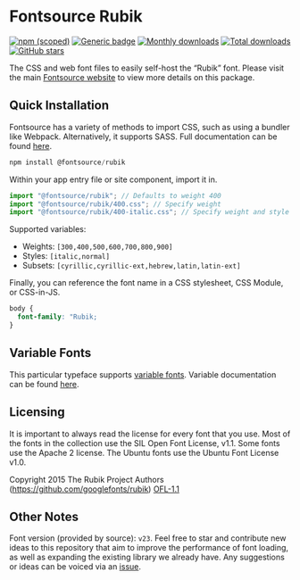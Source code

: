 # Fontsource Rubik

[![npm (scoped)](https://img.shields.io/npm/v/@fontsource/rubik?color=brightgreen)](https://www.npmjs.com/package/@fontsource/rubik) [![Generic badge](https://img.shields.io/badge/fontsource-passing-brightgreen)](https://github.com/fontsource/fontsource) [![Monthly downloads](https://badgen.net/npm/dm/@fontsource/rubik)](https://github.com/fontsource/fontsource) [![Total downloads](https://badgen.net/npm/dt/@fontsource/rubik)](https://github.com/fontsource/fontsource) [![GitHub stars](https://img.shields.io/github/stars/fontsource/fontsource.svg?style=social&label=Star)](https://github.com/fontsource/fontsource/stargazers)

The CSS and web font files to easily self-host the “Rubik” font. Please visit the main [Fontsource website](https://fontsource.org/fonts/rubik) to view more details on this package.

## Quick Installation

Fontsource has a variety of methods to import CSS, such as using a bundler like Webpack. Alternatively, it supports SASS. Full documentation can be found [here](https://fontsource.org/docs/introduction).

```javascript
npm install @fontsource/rubik
```

Within your app entry file or site component, import it in.

```javascript
import "@fontsource/rubik"; // Defaults to weight 400
import "@fontsource/rubik/400.css"; // Specify weight
import "@fontsource/rubik/400-italic.css"; // Specify weight and style

```

Supported variables:
- Weights: `[300,400,500,600,700,800,900]`
- Styles: `[italic,normal]`
- Subsets: `[cyrillic,cyrillic-ext,hebrew,latin,latin-ext]`

Finally, you can reference the font name in a CSS stylesheet, CSS Module, or CSS-in-JS.

```css
body {
  font-family: "Rubik;
}
```

## Variable Fonts

This particular typeface supports [variable fonts](https://developer.mozilla.org/en-US/docs/Web/CSS/CSS_Fonts/Variable_Fonts_Guide).
Variable documentation can be found [here](https://fontsource.org/docs/variable-fonts).

## Licensing
It is important to always read the license for every font that you use.
Most of the fonts in the collection use the SIL Open Font License, v1.1. Some fonts use the Apache 2 license. The Ubuntu fonts use the Ubuntu Font License v1.0.

Copyright 2015 The Rubik Project Authors (https://github.com/googlefonts/rubik)
[OFL-1.1](http://scripts.sil.org/OFL)

## Other Notes
Font version (provided by source): `v23`.
Feel free to star and contribute new ideas to this repository that aim to improve the performance of font loading, as well as expanding the existing library we already have. Any suggestions or ideas can be voiced via an [issue](https://github.com/fontsource/fontsource/issues).